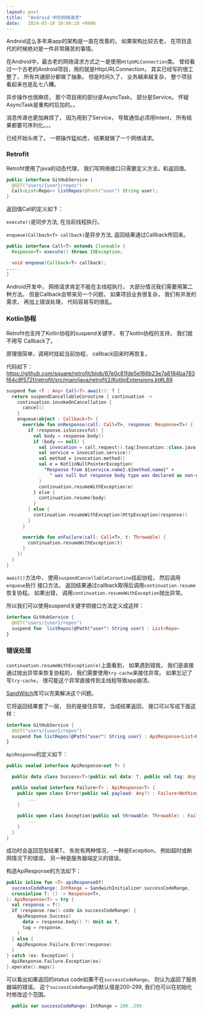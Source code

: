 ```yaml
---
layout: post
title:  "Android 中的网络请求"
date:   2024-03-18 10:06:18 +0900
---
```


Android这么多年来app的架构是一直在改善的， 如果架构比较古老， 在项目迭代的时候绝对是一件非常痛苦的事情。

在Android中，最古老的网络请求方式之一是使用`HttpURLConnection`类。
曾经看过一个古老的Android项目，用的就是HttpURLConnection， 其实已经写的很工整了， 所有共通部分都做了抽象。
但是时间久了， 业务越来越复杂， 整个项目看起来也是乱七八糟。

异步操作也很麻烦， 那个项目用的部分是AsyncTask， 部分是Service。
怀疑AsyncTask是重构时后加的。。

消息传递也更加麻烦了， 因为用到了Service， 导致通信必须用Intent， 所有结果都要可序列化。。。

已经开始头疼了。 一顿操作猛如虎， 结果就做了一个网络请求。

### Retrofit
Retrofit使用了java的动态代理， 我们写网络接口只需要定义方法，和返回值。

```java
public interface GitHubService {
  @GET("users/{user}/repos")
  Call<List<Repo>> listRepos(@Path("user") String user);
}
```

返回值Call的定义如下：

`execute()`是同步方法, 在当前线程执行。

`enqueue(Callback<T> callback)`是异步方法, 返回结果通过Callback传回来。
```java
public interface Call<T> extends Cloneable {
  Response<T> execute() throws IOException;

  void enqueue(Callback<T> callback);
.....
}
```

Android开发中， 网络请求肯定不能在主线程执行， 大部分情况我们需要用第二种方法。
但是Callback会带来另一个问题， 如果项目业务很复杂， 我们有并发的需求， 再加上错误处理， 
代码容易写的很乱。

### Kotlin协程
Retrofit也支持了Kotlin协程的suspend关键字， 有了kotlin协程的支持， 我们就不用写
Callback了。

原理很简单，调用时挂起当前协程， callback回来时再恢复。

代码如下：
https://github.com/square/retrofit/blob/87e0c81fde5e166b23e7a8184ba783f64c8f572f/retrofit/src/main/java/retrofit2/KotlinExtensions.kt#L89
```kotlin
suspend fun <T : Any> Call<T>.await(): T {
  return suspendCancellableCoroutine { continuation ->
    continuation.invokeOnCancellation {
      cancel()
    }
    enqueue(object : Callback<T> {
      override fun onResponse(call: Call<T>, response: Response<T>) {
        if (response.isSuccessful) {
          val body = response.body()
          if (body == null) {
            val invocation = call.request().tag(Invocation::class.java)!!
            val service = invocation.service()
            val method = invocation.method()
            val e = KotlinNullPointerException(
              "Response from ${service.name}.${method.name}" +
                " was null but response body type was declared as non-null",
            )
            continuation.resumeWithException(e)
          } else {
            continuation.resume(body)
          }
        } else {
          continuation.resumeWithException(HttpException(response))
        }
      }

      override fun onFailure(call: Call<T>, t: Throwable) {
        continuation.resumeWithException(t)
      }
    })
  }
}
```

`await()`方法中， 使用`suspendCancellableCoroutine`挂起协程， 然后调用`enqueue`执行
接口方法， 返回结果通过callback取得后调用`continuation.resume`恢复协程。
如果出错， 调用`continuation.resumeWithException`抛出异常。

所以我们可以使用suspend关键字把接口方法定义成这样：

```kotlin
interface GitHubService {
  @GET("users/{user}/repos")
  suspend fun  listRepos(@Path("user") String user) : List<Repo>
}
```

### 错误处理
`continuation.resumeWithException(e)`上面看到， 如果遇到错我， 我们是直接通过抛出异常来恢复协程的，
我们需要使用`try-cache`来接住异常。 如果忘记了写`try-cache`， 很可能这个异常直接传到主线程导致app崩溃。

[SandWitch][SandWitch-Repo]库可以完美解决这个问题。

[SandWitch-Repo]: [https://github.com/skydoves/sandwich]

它将返回结果套了一层， 目的是接住异常， 当成结果返回， 接口可以写成下面这样：

```kotlin
interface GitHubService {
  @GET("users/{user}/repos")
  suspend fun listRepos(@Path("user") String user) : ApiResponse<List<Repo>>
}
```

`ApiResponse`的定义如下：
```kotlin
public sealed interface ApiResponse<out T> {

  public data class Success<T>(public val data: T, public val tag: Any? = null) : ApiResponse<T>

  public sealed interface Failure<T> : ApiResponse<T> {
    public open class Error(public val payload: Any?) : Failure<Nothing> {
        ...
    }

    public open class Exception(public val throwable: Throwable) : Failure<Nothing> {
        ...   
    }
  }
}
```

成功时会返回范型结果T。  失败有两种情况， 一种是Exception， 例如超时或断网情况下的错误。 另一种是服务器端定义的错误。

构造ApiResponse的方法如下：
```kotlin
public inline fun <T> apiResponseOf(
  successCodeRange: IntRange = SandwichInitializer.successCodeRange,
  crossinline f: () -> Response<T>,
): ApiResponse<T> = try {
  val response = f()
  if (response.raw().code in successCodeRange) {
    ApiResponse.Success(
      data = response.body() ?: Unit as T,
      tag = response,
    )
  } else {
    ApiResponse.Failure.Error(response)
  }
} catch (ex: Exception) {
  ApiResponse.Failure.Exception(ex)
}.operate().maps()
```
可以看出如果返回的status code如果不在`successCodeRange`， 则认为返回了服务器端的错误。
这个`successCodeRange`的默认值是200-299, 我们也可以在初始化时修改这个范围。
```kotlin
  public var successCodeRange: IntRange = 200..299
```
